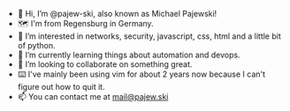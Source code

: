 - 👋 Hi, I’m @pajew-ski, also known as Michael Pajewski!
- 🗺️ I'm from Regensburg in Germany.
- 👀 I’m interested in networks, security, javascript, css, html and a little bit of python. 
- 🌱 I’m currently learning things about automation and devops.
- 💞️ I’m looking to collaborate on something great.
- ⌨️ I've mainly been using vim for about 2 years now because I can't figure out how to quit it.
- 📫 You can contact me at mail@pajew.ski

<!---
astarod/astarod is a ✨ special ✨ repository because its `README.md` (this file) appears on your GitHub profile.
You can click the Preview link to take a look at your changes.
--->
